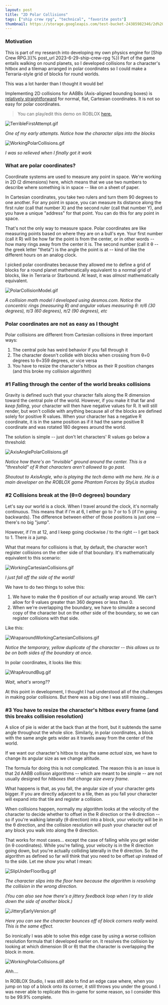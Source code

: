 ```yaml
---
layout: post
title: "2D Polar Collisions"
tags: ["ship crew rpg", "technical", "favorite posts"]
thumbnail: https://storage.googleapis.com/test-bucket-24385982346/2d%20Polar%20Collisions/WorkingPolarCollisions.gif
---
```


### Motivation

This is part of my research into developing my own physics engine for [Ship Crew RPG.]({% post_url 2023-6-29-ship-crew-rpg %}) Part of the game entails walking on round planets, so I developed collisions for a character's hitbox and a tilemap arranged in polar coordinates so I could make a Terraria-style grid of blocks for round worlds.

This was a lot harder than I thought it would be!

Implementing 2D collisions for AABBs (Axis-aligned bounding boxes) is [relatively straightforward](/_posts/2023-4-5-2d-cartesian-collisions.md) for normal, flat, Cartesian coordinates. It is not so easy for polar coordinates.

> You can play/edit this demo on ROBLOX [here.](https://www.roblox.com/games/13032104915/Multiplayer-2D-Polar-Controller-w-Collisions)

![TerribleFirstAttempt.gif](https://storage.googleapis.com/test-bucket-24385982346/2d%20Polar%20Collisions/TerribleFirstAttempt.gif)

_One of my early attempts. Notice how the character slips into the blocks_

![WorkingPolarCollisions.gif](https://storage.googleapis.com/test-bucket-24385982346/2d%20Polar%20Collisions/WorkingPolarCollisions.gif)

_I was so relieved when I finally got it work_

### What are polar coordinates?

Coordinate systems are used to measure any point in space. We're working in 2D (2 dimensions) here, which means that we use two numbers to describe where something is in space -- like on a sheet of paper.

In Cartesian coordinates, you take two rulers and turn them 90 degrees to one another. For any point in space, you can measure its distance along the first ruler (call that number X) and the second ruler (call that number Y), and you have a unique "address" for that point. You can do this for any point in space.

That's not the only way to measure space. Polar coordinates are like measuring points based on where they are on a bull's eye. Your first number (call it R) will be how far the point is from the center, or in other words -- how many rings away from the center it is. The second number (call it θ -- the greek letter "theta") is the angle the point is at -- kind of like the different hours on an analog clock.

I picked polar coordinates because they allowed me to define a grid of blocks for a round planet mathematically equivalent to a normal grid of blocks, like in Terraria or Starbound. At least, it was _almost_ mathematically equivalent.

![PolarCollisionModel.gif](https://storage.googleapis.com/test-bucket-24385982346/2d%20Polar%20Collisions/PolarCollisionModel.gif)

_A collision math model I developed using desmos.com. Notice the concentric rings (measuring R) and angular values measuring θ: π/6 (30 degrees), π/3 (60 degrees), π/2 (90 degrees), etc_

### Polar coordinates are not as easy as I thought

Polar collisions are different from Cartesian collisions in three important ways:

1. The central pole has weird behavior if you fall through it
2. The character doesn't collide with blocks when crossing from θ=0 degrees to θ=359 degrees, or vice versa
3. You have to resize the character's hitbox as their R position changes (and this broke my collision algorithm)

### #1 Falling through the center of the world breaks collisions

Gravity is defined such that your character falls along the R dimension toward the central pole of the world. However, if you make it that far and _keep falling_, your character will then have negative values for R. It will still render, but won't collide with anything because all of the blocks are defined solely for positive R values. When your character has a negative R coordinate, it is in the same position as if it had the same positive R coordinate and was rotated 180 degrees around the world.

The solution is simple -- just don't let characters' R values go below a threshold:

![AxisAnglePolarCollisions.gif](https://storage.googleapis.com/test-bucket-24385982346/2d%20Polar%20Collisions/AxisAnglePolarCollisions.gif)

_Notice how there's an "invisible" ground around the center. This is a "threshold" of R that characters aren't allowed to go past._

_Shoutout to AxisAngle, who is playing the tech demo with me here. He is a main developer on the ROBLOX game Phantom Forces by StyLis studios_

### #2 Collisions break at the (θ=0 degrees) boundary

Let's say our world is a clock. When I travel around the clock, it's normally continuous. This means that if I'm at 6, I either go to 7 or to 5 (if I'm going backwards). The difference between either of those positions is just one -- there's no big "jump".

However, if I'm at 12, and I keep going clockwise / to the right -- I get back to 1. There _is_ a jump.

What that means for collisions is that, by default, the character won't register collisions on the other side of that boundary. It's mathematically equivalent to this scenario:

![WorkingCartesianCollisions.gif](https://storage.googleapis.com/test-bucket-24385982346/2d%20Cartesian%20Collisions/WorkingCartesianCollisions.gif)

_I just fall off the side of the world!_

We have to do two things to solve this:

1. We have to make the θ position of our actually wrap around. We can't allow for θ values greater than 360 degrees or less than 0.
2. When we're overlapping the boundary, we have to simulate a second copy of the character but on the _other_ side of the boundary, so we can register collisions with that side.

Like this:

![WraparoundWorkingCartesianCollisions.gif](https://storage.googleapis.com/test-bucket-24385982346/2d%20Cartesian%20Collisions/WraparoundWorkingCartesianCollisions.gif)

_Notice the temporary, yellow duplicate of the character -- this allows us to be on both sides of the boundary at once._

In polar coordinates, it looks like this:

![WrapAroundBug.gif](https://storage.googleapis.com/test-bucket-24385982346/2d%20Polar%20Collisions/WrapAroundBug.gif)

_Wait, what's wrong??_

At this point in development, I thought I had understood all of the challenges in making polar collisions. But there was a big one I was still missing...

### #3 You have to resize the character's hitbox every frame (and this breaks collision resolution)

A slice of pie is wider at the back than at the front, but it subtends the same angle throughout the whole slice. Similarly, in polar coordinates, a block with the same angle gets wider as it travels away from the center of the world.

If we want our character's hitbox to stay the same _actual_ size, we have to change its angular size as we change altitude.

The formula for doing this is not complicated. The reason this is an issue is that 2d AABB collision algorithms -- which are meant to be simple -- are not usually designed for _hitboxes that change size every frame_.

What happens is that, as you fall, the angular size of your character gets bigger. If you are directly adjacent to a tile, then as you fall your character will expand into that tile and register a collision.

When collisions happen, normally my algorithm looks at the velocity of the character to decide whether to offset in the R direction or the θ direction -- so if you're walking laterally (θ direction) into a block, your velocity will be in the θ direction, and the collision resolution will push your character out of any block you walk into along the θ direction.

That works for most cases... except the case of falling while you get wider (in θ coordinates). While you're falling, your velocity is in the R direction going down, but you're actually colliding laterally in the θ direction. So the algorithm as defined so far will think that you need to be offset _up_ instead of to the side. Let me show you what I mean:

![SlipUnderFloorBug.gif](https://storage.googleapis.com/test-bucket-24385982346/2d%20Polar%20Collisions/SlipUnderFloorBug.gif)

_The character slips into the floor here because the algorithm is resolving the collision in the wrong direction._

_(You can also see how there's a jittery feedback loop when I try to slide down the side of another block.)_

![JitteryEarlyVersion.gif](https://storage.googleapis.com/test-bucket-24385982346/2d%20Polar%20Collisions/JitteryEarlyVersion.gif)

_Here you can see the character bounces off of block corners really weird. This is the same effect._

So ironically I was able to solve this edge case by using a worse collision resolution formula that I developed earlier on. It resolves the collision by looking at which dimension (R or θ) that the character is overlapping the block in more.

![WorkingPolarCollisions.gif](https://storage.googleapis.com/test-bucket-24385982346/2d%20Polar%20Collisions/WorkingPolarCollisions.gif)

_Ahh...._

In ROBLOX Studio, I was still able to find an edge case where, when you jump on top of a block onto its corner, it still throws you under the ground. I was never able to replicate this in-game for some reason, so I consider this to be 99.9% complete.
